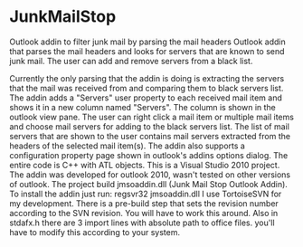 # JunkMailStop
Outlook addin to filter junk mail by parsing the mail headers
Outlook addin that parses the mail headers and looks for servers that are known to send junk mail. The user can add and remove servers from a black list.

Currently the only parsing that the addin is doing is extracting the servers that the mail was received from and comparing them to black servers list.
The addin adds a "Servers" user property to each received mail item and shows it in a new column named "Servers". The column is shown in the outlook view pane.
The user can right click a mail item or multiple mail items and choose mail servers for adding to the black servers list. The list of mail servers that are shown to the user contains mail servers extracted from the headers of the selected mail item(s).
The addin also supports a configuration property page shown in outlook's addins options dialog.
The entire code is C++ with ATL objects.
This is a Visual Studio 2010 project. The addin was developed for outlook 2010, wasn't tested on other versions of outlook.
The project build jmsoaddin.dll (Junk Mail Stop Outlook Addin). To install the addin just run:
regsvr32 jmsoaddin.dll
I use TortoiseSVN for my development. There is a pre-build step that sets the revision number according to the SVN revision. You will have to work this around.
Also in stdafx.h there are 3 import lines with absolute path to office files. you'll have to modify this according to your system.

